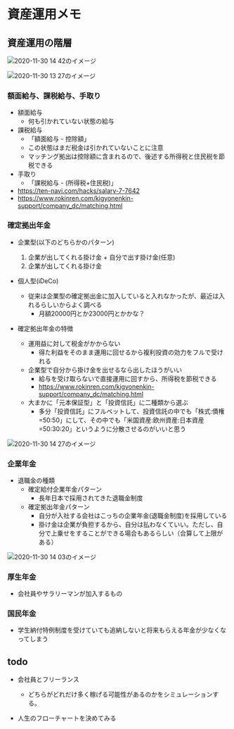 # 資産運用メモ

## 資産運用の階層

![2020-11-30 14 42のイメージ](https://user-images.githubusercontent.com/53253817/100573072-539e9480-331a-11eb-964c-3c776cb71025.jpeg)

![2020-11-30 13 27のイメージ](https://user-images.githubusercontent.com/53253817/100569377-2c8f9500-3311-11eb-98e2-d33ef9d280a4.jpeg)

### 額面給与、課税給与、手取り
- 額面給与
  - 何も引かれていない状態の給与
- 課税給与
  - 「額面給与 - 控除額」
  - この状態はまだ税金は引かれていないことに注意
  - マッチング拠出は控除額に含まれるので、後述する所得税と住民税を節税できる
- 手取り
  - 「課税給与 - (所得税+住民税)」
- https://ten-navi.com/hacks/salary-7-7642
- https://www.rokinren.com/kigyonenkin-support/company_dc/matching.html

### 確定拠出年金
- 企業型(以下のどちらかのパターン)
  1. 企業が出してくれる掛け金 + 自分で出す掛け金(任意)
  2. 企業が出してくれる掛け金

- 個人型(iDeCo)
  - 従来は企業型の確定拠出金に加入していると入れなかったが、最近は入れるらしいからよく調べる
    - 月額20000円とか23000円とかかな？

- 確定拠出年金の特徴
  - 運用益に対して税金がかからない
    - 得た利益をそのまま運用に回せるから複利投資の効力をフルで受けれる
  - 企業型で自分から掛け金を出せるなら出したほうがいい
    - 給与を受け取らないで直接運用に回すから、所得税を節税できる
    - https://www.rokinren.com/kigyonenkin-support/company_dc/matching.html
  - 大まかに「元本保証型」と「投資信託」に二種類から選ぶ
    - 多分「投資信託」にフルベットして、投資信託の中でも「株式:債権=50:50」にして、その中でも「米国資産:欧州資産:日本資産=50:30:20」というように分散させるのがいいと思う

![2020-11-30 14 27のイメージ](https://user-images.githubusercontent.com/53253817/100572139-22bd6000-3318-11eb-9315-b96ae7d4c918.jpeg)


### 企業年金
- 退職金の種類
  - 確定給付企業年金パターン
    - 長年日本で採用されてきた退職金制度
  - 確定拠出年金パターン
    - 自分が入社する会社はこっちの企業年金(退職金制度)を採用している
    - 掛け金は企業が負担するから、自分は払わなくていい。ただし、自分で上乗せをすることができる場合もあるらしい（合算して上限がある）

![2020-11-30 14 03のイメージ](https://user-images.githubusercontent.com/53253817/100570729-c7d63980-3314-11eb-84fd-13312f988a72.jpeg)

### 厚生年金
- 会社員やサラリーマンが加入するもの

### 国民年金
- 学生納付特例制度を受けていても追納しないと将来もらえる年金が少なくなってしまう

## todo
- 会社員とフリーランス
  - どちらがどれだけ多く稼げる可能性があるのかをシミュレーションする。

- 人生のフローチャートを決めてみる
